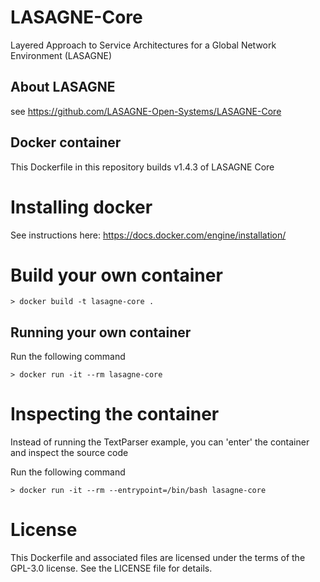 # LASAGNE-Core

Layered Approach to Service Architectures for a Global Network Environment (LASAGNE)

## About LASAGNE

see https://github.com/LASAGNE-Open-Systems/LASAGNE-Core

## Docker container

This Dockerfile in this repository builds v1.4.3 of LASAGNE Core 

# Installing docker

See instructions here: https://docs.docker.com/engine/installation/

# Build your own container

```
> docker build -t lasagne-core .
```

## Running your own container

Run the following command 

```
> docker run -it --rm lasagne-core
```

# Inspecting the container

Instead of running the TextParser example, you can 'enter' the container and inspect the source code

Run the following command

```
> docker run -it --rm --entrypoint=/bin/bash lasagne-core
```

# License

This Dockerfile and associated files are licensed under the terms of the GPL-3.0 license.
See the LICENSE file for details.
